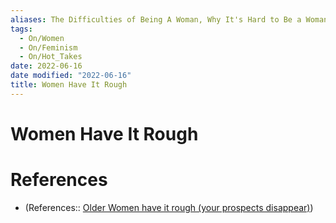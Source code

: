 ```yaml
---
aliases: The Difficulties of Being A Woman, Why It's Hard to Be a Woman
tags:
  - On/Women 
  - On/Feminism 
  - On/Hot_Takes 
date: 2022-06-16
date modified: "2022-06-16"
title: Women Have It Rough
---
```


# Women Have It Rough

# References
- (References:: [Older Women have it rough (your prospects disappear)](https://www.youtube.com/watch?v=0YSQbItBjTw))
